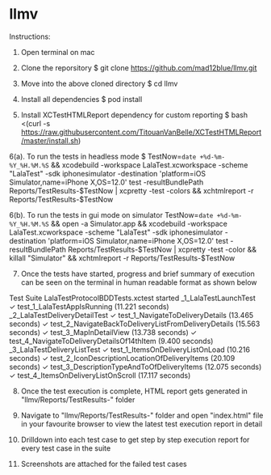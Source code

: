 # llmv

Instructions:

1. Open terminal on mac

2. Clone the reporsitory
$ git clone https://github.com/mad12blue/llmv.git

3. Move into the above cloned directory
$ cd llmv

4. Install all dependencies 
$ pod install 

5. Install XCTestHTMLReport dependency for custom reporting
$ bash <(curl -s https://raw.githubusercontent.com/TitouanVanBelle/XCTestHTMLReport/master/install.sh)

6(a). To run the tests in headless mode
$ TestNow=`date +%d-%m-%Y_%H.%M.%S` && xcodebuild -workspace LalaTest.xcworkspace -scheme "LalaTest" -sdk iphonesimulator -destination 'platform=iOS Simulator,name=iPhone X,OS=12.0' test -resultBundlePath Reports/TestResults-$TestNow | xcpretty -test -colors && xchtmlreport -r Reports/TestResults-$TestNow

6(b). To run the tests in gui mode on simulator
TestNow=`date +%d-%m-%Y_%H.%M.%S` && open -a Simulator.app && xcodebuild -workspace LalaTest.xcworkspace -scheme "LalaTest" -sdk iphonesimulator -destination 'platform=iOS Simulator,name=iPhone X,OS=12.0' test -resultBundlePath Reports/TestResults-$TestNow | xcpretty -test -color && killall "Simulator" && xchtmlreport -r Reports/TestResults-$TestNow

7. Once the tests have started, progress and brief summary of execution can be seen on the terminal in human readable format as shown below

Test Suite LalaTestProtocolBDDTests.xctest started
_1_LalaTestLaunchTest
✓ test_1_LalaTestAppIsRunning (11.221 seconds)
_2_LalaTestDeliveryDetailTest
✓ test_1_NavigateToDeliveryDetails (13.465 seconds)
✓ test_2_NavigateBackToDeliveryListFromDeliveryDetails (15.563 seconds)
✓ test_3_MapInDetailView (13.738 seconds)
✓ test_4_NavigateToDeliveryDetailsOf14thItem (9.400 seconds)
_3_LalaTestDeliveryListTest
✓ test_1_ItemsOnDeliveryListOnLoad (10.216 seconds)
✓ test_2_IconDescriptionLocationOfDeliveryItems (20.109 seconds)
✓ test_3_DescriptionTypeAndToOfDeliveryItems (12.075 seconds)
✓ test_4_ItemsOnDeliveryListOnScroll (17.117 seconds)

8. Once the test execution is complete, HTML report gets generated in "llmv/Reports/TestResults-<timeStamp>" folder

9. Navigate to "llmv/Reports/TestResults-<timeStamp>" folder and open "index.html" file in your favourite browser to view the latest test execution report in detail

10. Drilldown into each test case to get step by step execution report for every test case in the suite

11. Screenshots are attached for the failed test cases
